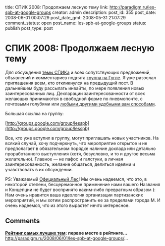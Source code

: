 title: СПИК 2008: Продолжаем лесную тему
link: http://paradigm.ru/les-spb-at-google-groups
creator: admin
description: 
post_id: 355
post_date: 2008-06-01 00:07:29
post_date_gmt: 2008-05-31 21:07:29
comment_status: open
post_name: les-spb-at-google-groups
status: publish
post_type: post

# СПИК 2008: Продолжаем лесную тему

Для обсуждения [темы СПИКа](/2008/05/30/spik-les-spb/) и всех сопутствующих предложений, объявлений и комментариев поднята [группа на Гугле](http://groups.google.com/group/lesspb). Я уже разослал приглашения всем, кто откликнулся на предыдущий пост. В дальнейшем буду рассылать инвайты, по мере появления новых заинтересованных лиц. Декларации заинтересованности от всех желающих принимаются в свободной форме по пневмопочте, с почтовыми голубями или [любыми другими удобными вам способами](/feedback/).

Большая ссылка на группу:

[http://groups.google.com/group/lesspb](http://groups.google.com/group/lesspb)

Все, кто уже вступил в группу, могут приглашать новых участников. На всякий случай, хочу подчеркнуть, что мероприятие открытое и не предполагает в обязательном порядке наличие доклада или детально проработанного выступления (хотя, безусловно, и то и другое весьма желательно). Главное — не пафос и галстуки, а личная заинтересованность, желание общаться, делиться идеями и учавствовать в их обсуждении.

PS: Уважаемый [Официальный Лес](http://partyconf.ru/)! Мы очень надеемся, что это, в некоторой степени, бесцеремонное применение нами вашего Названия и Концепции не будет воспринято каким-либо превратным образом (: Нам очень нравится ваша идеология организации партизанских мероприятий, и мы хотим распространить ее за пределами города М. И очень надеемся, что из этого вырастет нечто интересное.

## Comments

**[Рейтинг самых лучших тем](#2136 "2008-09-12 16:14:20"):** **первое место в рейтинге...** http://paradigm.ru/2008/06/01/les-spb-at-google-groups/...

